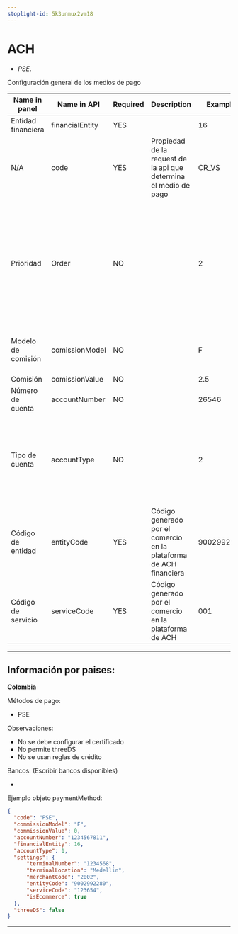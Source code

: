```yaml
---
stoplight-id: 5k3unmux2vm18
---
```


# ACH

-  _PSE_.

Configuración general de los medios de pago

| Name in panel | Name in API | Required  | Description | Example | Observations |
| ------------- | ----------- | --------- | ----------- | ------- | ------------ |
| Entidad financiera | financialEntity | YES |  | 16 |  |
| N/A| code | YES | Propiedad de la request de la api que determina el medio de pago | CR_VS |
| Prioridad | Order | NO | | 2 | Indica la prioridad que se tiene en caso de que exita la misma franquicia pero de diferentes redes procesadoras, es decir, si se tiene AMEX de redeban y credibanco, la que tenga la priodidad 1 es la que va a intentar procesar primero la transacción. |
| Modelo de comisión | comissionModel | NO |  | F | Sus valores posibles son F y P , donde F representa Valor Fijo y P representa  Valor en Porcentaje |
| Comisión | comissionValue | NO |  | 2.5 |  |
| Número de cuenta | accountNumber | NO | | 26546 |  |
| Tipo de cuenta | accountType | NO | | 2 | Sus valores posibles son 1, 2 y 3, donde  1 representa SAVINGS(Ahorros), 2 representa  CURRENT(Corriente), y 3 representa CREDIT CARD(Tarjeta de crédito) |
| Código de entidad | entityCode | YES | Código generado por el comercio en la plataforma de ACH financiera | 9002992280 |  |
| Código de servicio | serviceCode | YES | Código generado por el comercio en la plataforma de ACH | 001 |  |

---------------------------------------------------

## Información por paises:

**Colombia**

Métodos de pago:

- PSE

Observaciones:

- No se debe configurar el certificado
- No permite threeDS
- No se usan reglas de crédito

Bancos: (Escribir bancos disponibles)

- 

Ejemplo objeto paymentMethod:

```json
{
  "code": "PSE",
  "commissionModel": "F",
  "commissionValue": 0,
  "accountNumber": "1234567811",
  "financialEntity": 16,
  "accountType": 1,
  "settings": {
      "terminalNumber": "1234568",
      "terminalLocation": "Medellin",
      "merchantCode": "2002",
      "entityCode": "9002992280",
      "serviceCode": "123654",
      "isEcommerce": true
  },
  "threeDS": false
}
```

---------------------------------------------------

